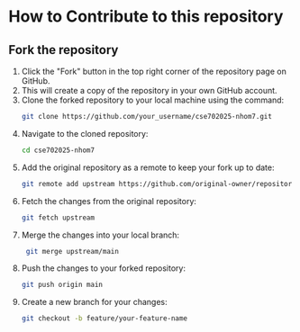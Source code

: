 # How to Contribute to this repository

## Fork the repository

1. Click the "Fork" button in the top right corner of the repository page on GitHub.
2. This will create a copy of the repository in your own GitHub account.
3. Clone the forked repository to your local machine using the command:
   ```bash
   git clone https://github.com/your_username/cse702025-nhom7.git
   ```
4. Navigate to the cloned repository:
   ```bash
   cd cse702025-nhom7
   ```
5. Add the original repository as a remote to keep your fork up to date:
   ```bash
   git remote add upstream https://github.com/original-owner/repository-name.git
   ```
6. Fetch the changes from the original repository:
   ```bash
   git fetch upstream
   ```
7. Merge the changes into your local branch:
   ```bash
    git merge upstream/main
   ```
8. Push the changes to your forked repository:
   ```bash
   git push origin main
   ```
9. Create a new branch for your changes:
   ```bash
   git checkout -b feature/your-feature-name
   ```
